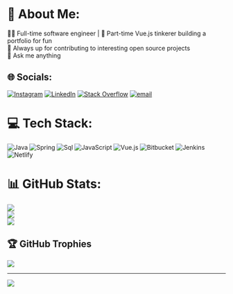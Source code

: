 # 💫 About Me:
👨‍💻 Full-time software engineer | 🔧 Part-time Vue.js tinkerer building a portfolio for fun<br>🌱 Always up for contributing to interesting open source projects<br>💬 Ask me anything


## 🌐 Socials:
[![Instagram](https://img.shields.io/badge/Instagram-%23E4405F.svg?logo=Instagram&logoColor=white)](https://instagram.com/ivysotskyy) [![LinkedIn](https://img.shields.io/badge/LinkedIn-%230077B5.svg?logo=linkedin&logoColor=white)](https://linkedin.com/in/ivan-vysotskyy-658a01206) [![Stack Overflow](https://img.shields.io/badge/-Stackoverflow-FE7A16?logo=stack-overflow&logoColor=white)](https://stackoverflow.com/users/19238684) [![email](https://img.shields.io/badge/Email-D14836?logo=gmail&logoColor=white)](mailto:ivysotksyy@gmail.com) 

# 💻 Tech Stack:
![Java](https://img.shields.io/badge/java-%23ED8B00.svg?style=for-the-badge&logo=openjdk&logoColor=white) ![Spring](https://img.shields.io/badge/spring-%236DB33F.svg?style=for-the-badge&logo=spring&logoColor=white) ![Sql](https://img.shields.io/badge/Oracle-F80000?style=for-the-badge&logo=oracle&logoColor=white) ![JavaScript](https://img.shields.io/badge/javascript-%23323330.svg?style=for-the-badge&logo=javascript&logoColor=%23F7DF1E) ![Vue.js](https://img.shields.io/badge/vue.js-%2335495e.svg?style=for-the-badge&logo=vuedotjs&logoColor=%234FC08D) ![Bitbucket](https://img.shields.io/badge/bitbucket-%230047B3.svg?style=for-the-badge&logo=bitbucket&logoColor=white) ![Jenkins](https://img.shields.io/badge/jenkins-%232C5263.svg?style=for-the-badge&logo=jenkins&logoColor=white) ![Netlify](https://img.shields.io/badge/netlify-%23000000.svg?style=for-the-badge&logo=netlify&logoColor=#00C7B7)
# 📊 GitHub Stats:
![](https://github-readme-stats.vercel.app/api?username=ivysotskyy&theme=onedark&hide_border=false&include_all_commits=true&count_private=true)<br/>
![](https://nirzak-streak-stats.vercel.app/?user=ivysotskyy&theme=onedark&hide_border=false)<br/>
![](https://github-readme-stats.vercel.app/api/top-langs/?username=ivysotskyy&theme=onedark&hide_border=false&include_all_commits=true&count_private=false&layout=compact)

## 🏆 GitHub Trophies
![](https://github-profile-trophy.vercel.app/?username=ivysotskyy&theme=onedark&no-frame=false&no-bg=true&margin-w=4)

---
[![](https://visitcount.itsvg.in/api?id=ivysotskyy&icon=0&color=0)](https://visitcount.itsvg.in)

<!-- Proudly created with GPRM ( https://gprm.itsvg.in ) -->
